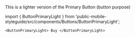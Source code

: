 This is a lighter version of the Primary Button (button purpose)

import { ButtonPrimaryLight } from 'public-mobile-styleguide/src/components/Buttons/ButtonPrimaryLight';


```
<ButtonPrimaryLight> Buy </ButtonPrimaryLight>
```

